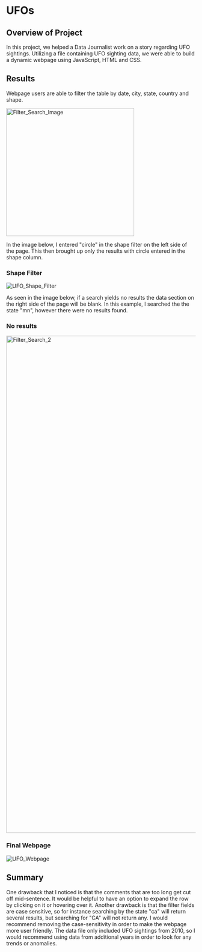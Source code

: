 # UFOs

## Overview of Project
In this project, we helped a Data Journalist work on a story regarding UFO sightings. Utilizing a file containing UFO sighting data, we were able to build a dynamic webpage using JavaScript, HTML and CSS.

## Results 

Webpage users are able to filter the table by date, city, state, country and shape. 

<img width="340" alt="Filter_Search_Image" src="https://user-images.githubusercontent.com/60076980/158062342-844d469c-580e-4d6a-aef8-853ea166a561.png">

In the image below, I entered "circle" in the shape filter on the left side of the page. This then brought up only the results with circle entered in the shape column.  

### Shape Filter
![UFO_Shape_Filter](https://user-images.githubusercontent.com/60076980/157444918-1c0bff02-6645-4a40-a6f6-12fa96883f67.png)

As seen in the image below, if a search yields no results the data section on the right side of the page will be blank. In this example, I searched the the state "mn", however there were no results found.

### No results
<img width="1322" alt="Filter_Search_2" src="https://user-images.githubusercontent.com/60076980/158062415-f51abed7-46e7-4e71-bb92-bd5a9c452bae.png">

### Final Webpage
![UFO_Webpage](https://user-images.githubusercontent.com/60076980/157444472-12f19cea-4f37-4a0d-9a11-3760ba24ab39.png)

## Summary

One drawback that I noticed is that the comments that are too long get cut off mid-sentence. It would be helpful to have an option to expand the row by clicking on it or hovering over it. Another drawback is that the filter fields are case sensitive, so for instance searching by the state "ca" will return several results, but searching for "CA" will not return any. I would recommend removing the case-sensitivity in order to make the webpage more user friendly. The data file only included UFO sightings from 2010, so I would recommend using data from additional years in order to look for any trends or anomalies.
